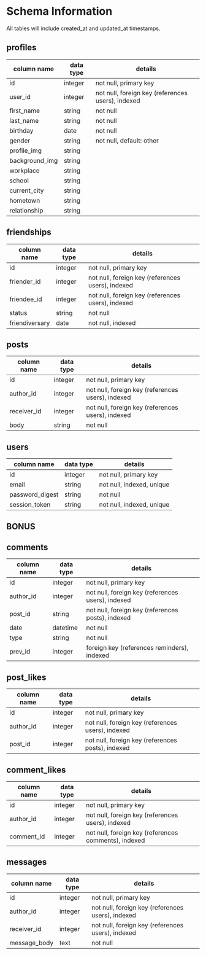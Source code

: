 # Schema Information
All tables will include created_at and updated_at timestamps.

## profiles
column name     | data type | details
----------------|-----------|-----------------------
id              | integer   | not null, primary key
user_id         | integer   | not null, foreign key (references users), indexed
first_name      | string    | not null
last_name       | string    | not null
birthday        | date      | not null
gender          | string    | not null, default: other
profile_img     | string    |
background_img  | string    |
workplace       | string    |
school          | string    |
current_city    | string    |
hometown        | string    |
relationship    | string    |

## friendships
column name       | data type | details
------------------|-----------|-----------------------
id                | integer   | not null, primary key
friender_id       | integer   | not null, foreign key (references users), indexed
friendee_id       | integer   | not null, foreign key (references users), indexed
status            | string    | not null
friendiversary    | date      | not null, indexed

## posts
column name | data type | details
------------|-----------|-----------------------
id          | integer   | not null, primary key
author_id   | integer   | not null, foreign key (references users), indexed
receiver_id | integer   | not null, foreign key (references users), indexed
body        | string    | not null

## users
column name     | data type | details
----------------|-----------|-----------------------
id              | integer   | not null, primary key
email           | string    | not null, indexed, unique
password_digest | string    | not null
session_token   | string    | not null, indexed, unique


## BONUS

## comments
column name | data type | details
------------|-----------|-----------------------
id          | integer   | not null, primary key
author_id   | integer   | not null, foreign key (references users), indexed
post_id     | string    | not null, foreign key (references posts), indexed
date        | datetime  | not null
type        | string    | not null
prev_id     | integer   | foreign key (references reminders), indexed

## post_likes
column name | data type | details
------------|-----------|-----------------------
id          | integer   | not null, primary key
author_id   | integer   | not null, foreign key (references users), indexed
post_id     | integer   | not null, foreign key (references posts), indexed

## comment_likes
column name | data type | details
------------|-----------|-----------------------
id          | integer   | not null, primary key
author_id   | integer   | not null, foreign key (references users), indexed
comment_id  | integer   | not null, foreign key (references comments), indexed

## messages
column name   | data type | details
--------------|-----------|-----------------------
id            | integer   | not null, primary key
author_id     | integer   | not null, foreign key (references users), indexed
receiver_id   | integer   | not null, foreign key (references users), indexed
message_body  | text      | not null

